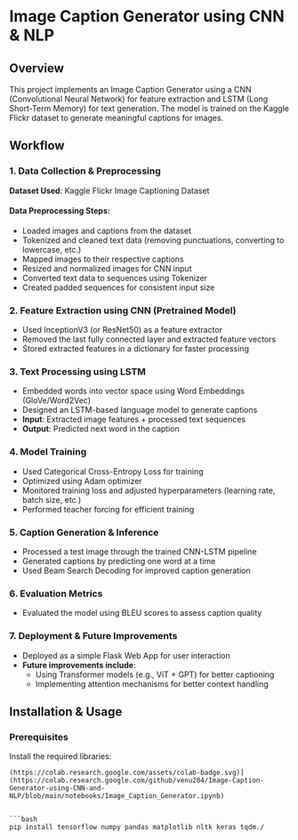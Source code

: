 # Image Caption Generator using CNN & NLP

## Overview
This project implements an Image Caption Generator using a CNN (Convolutional Neural Network) for feature extraction and LSTM (Long Short-Term Memory) for text generation. The model is trained on the Kaggle Flickr dataset to generate meaningful captions for images.

## Workflow

### 1. Data Collection & Preprocessing
**Dataset Used**: Kaggle Flickr Image Captioning Dataset

#### Data Preprocessing Steps:
- Loaded images and captions from the dataset
- Tokenized and cleaned text data (removing punctuations, converting to lowercase, etc.)
- Mapped images to their respective captions
- Resized and normalized images for CNN input
- Converted text data to sequences using Tokenizer
- Created padded sequences for consistent input size

### 2. Feature Extraction using CNN (Pretrained Model)
- Used InceptionV3 (or ResNet50) as a feature extractor
- Removed the last fully connected layer and extracted feature vectors
- Stored extracted features in a dictionary for faster processing

### 3. Text Processing using LSTM
- Embedded words into vector space using Word Embeddings (GloVe/Word2Vec)
- Designed an LSTM-based language model to generate captions
- **Input**: Extracted image features + processed text sequences
- **Output**: Predicted next word in the caption

### 4. Model Training
- Used Categorical Cross-Entropy Loss for training
- Optimized using Adam optimizer
- Monitored training loss and adjusted hyperparameters (learning rate, batch size, etc.)
- Performed teacher forcing for efficient training

### 5. Caption Generation & Inference
- Processed a test image through the trained CNN-LSTM pipeline
- Generated captions by predicting one word at a time
- Used Beam Search Decoding for improved caption generation

### 6. Evaluation Metrics
- Evaluated the model using BLEU scores to assess caption quality

### 7. Deployment & Future Improvements
- Deployed as a simple Flask Web App for user interaction
- **Future improvements include**:
  - Using Transformer models (e.g., ViT + GPT) for better captioning
  - Implementing attention mechanisms for better context handling

## Installation & Usage

### Prerequisites
Install the required libraries:

```![Open In Colab]
(https://colab.research.google.com/assets/colab-badge.svg)](https://colab.research.google.com/github/venu284/Image-Caption-Generator-using-CNN-and-NLP/blob/main/notebooks/Image_Caption_Generator.ipynb)


```bash
pip install tensorflow numpy pandas matplotlib nltk keras tqdm./



